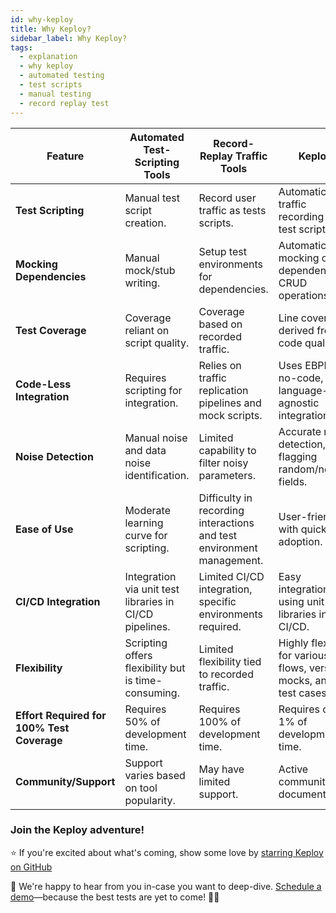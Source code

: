 ```yaml
---
id: why-keploy
title: Why Keploy?
sidebar_label: Why Keploy?
tags:
  - explanation
  - why keploy
  - automated testing
  - test scripts
  - manual testing
  - record replay test
---
```


| **Feature**                                | **Automated Test-Scripting Tools**                      | **Record-Replay Traffic Tools**                                       | **Keploy**                                                              |
| ------------------------------------------ | ------------------------------------------------------- | --------------------------------------------------------------------- | ----------------------------------------------------------------------- |
| **Test Scripting**                         | Manual test script creation.                            | Record user traffic as tests scripts.                                 | Automatic user traffic recording as test scripts.                       |
| **Mocking Dependencies**                   | Manual mock/stub writing.                               | Setup test environments for dependencies.                             | Automatic mocking of dependencies CRUD operations.                      |
| **Test Coverage**                          | Coverage reliant on script quality.                     | Coverage based on recorded traffic.                                   | Line coverage derived from code quality.                                |
| **Code-Less Integration**                  | Requires scripting for integration.                     | Relies on traffic replication pipelines and mock scripts.             | Uses EBPF for no-code, language-agnostic integration.                   |
| **Noise Detection**                        | Manual noise and data noise identification.             | Limited capability to filter noisy parameters.                        | Accurate noise detection, flagging random/noisy fields.                 |
| **Ease of Use**                            | Moderate learning curve for scripting.                  | Difficulty in recording interactions and test environment management. | User-friendly with quick adoption.                                      |
| **CI/CD Integration**                      | Integration via unit test libraries in CI/CD pipelines. | Limited CI/CD integration, specific environments required.            | Easy integration using unit test libraries in CI/CD.                    |
| **Flexibility**                            | Scripting offers flexibility but is time-consuming.     | Limited flexibility tied to recorded traffic.                         | Highly flexible for various API flows, versatile mocks, and test cases. |
| **Effort Required for 100% Test Coverage** | Requires 50% of development time.                       | Requires 100% of development time.                                    | Requires only 1% of development time.                                   |
| **Community/Support**                      | Support varies based on tool popularity.                | May have limited support.                                             | Active community and documentation.                                     |

### Join the Keploy adventure!

⭐ If you're excited about what's coming, show some love by [starring Keploy on GitHub](https://github.com/keploy/keploy)

🤙 We're happy to hear from you in-case you want to deep-dive. [Schedule a demo](https://calendar.app.google/3mHeyaoKg3A2qkqF6)—because the best tests are yet to come! 🚀🎉